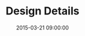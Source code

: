 ---
title:  "Design Details"
date:   2015-03-21 09:00:00
categories: podcasts
book-author: "Brian Lovin and Bryn Jackson"
cover-image: http://a1.mzstatic.com/us/r30/Music7/v4/df/bb/34/dfbb3468-54c3-06ce-2748-66f2a90c639e/cover170x170.jpeg
buy-link: https://itunes.apple.com/us/podcast/design-details/id947191070?mt=2
layout: "library-page"

---